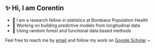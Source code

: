 ## ✨ Hi, I am Corentin

- 🔬 I am a research fellow in statistics at Bordeaux Population Health
- 🔮 Working on building predictive models from longitudinal data
- 🌴 Using random forest and functional data based methods

Feel free to reach me by [email](mailto:corentin.segalas@u-bordeaux.fr) and follow my work on [Google Scholar](https://scholar.google.com/citations?user=hASyJFUAAAAJ) ~
